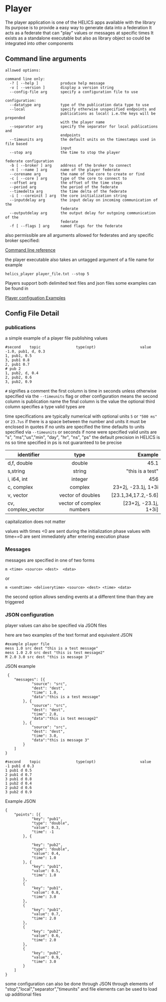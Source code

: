 Player
=======

The player application is one of the HELICS apps available with the library
Its purpose is to provide a easy way to generate data into a federation
It acts as a federate that can "play" values or messages at specific times
It exists as a standalone executable but also as library object so could be integrated
into other components

Command line arguments
----------
```
allowed options:

command line only:
  -? [ --help ]          produce help message
  -v [ --version ]       display a version string
  --config-file arg      specify a configuration file to use

configuration:
  --datatype arg         type of the publication data type to use
  --local                specify otherwise unspecified endpoints and
                         publications as local( i.e.the keys will be prepended
                         with the player name
  --separator arg        specify the separator for local publications and
                         endpoints
  --timeunits arg        the default units on the timestamps used in file based
                         input
  --stop arg             the time to stop the player

federate configuration
  -b [ --broker ] arg    address of the broker to connect
  -n [ --name ] arg      name of the player federate
  --corename arg         the name of the core to create or find
  -c [ --core ] arg      type of the core to connect to
  --offset arg           the offset of the time steps
  --period arg           the period of the federate
  --timedelta arg        the time delta of the federate
  -i [ --coreinit ] arg  the core initialization string
  --inputdelay arg       the input delay on incoming communication of the
                         federate
  --outputdelay arg      the output delay for outgoing communication of the
                         federate
  -f [ --flags ] arg     named flags for the federate

```
also permissible are all arguments allowed for federates and any specific broker specified:

[Command line reference](cmdArgs.md)

the player executable also takes an untagged argument of a file name for example
```
helics_player player_file.txt --stop 5
```

Players support both delimited text files and json files some examples can be found in

[Player configuation Examples](https://github.com/GMLC-TDC/HELICS-src/tree/master/tests/helics/apps/test_files)

## Config File Detail

### publications
a simple example of a player file publishing values
```
#second    topic                type(opt)                    value
-1.0, pub1, d, 0.3
1, pub1, 0.5
3, pub1 0.8
2, pub1 0.7
# pub 2
1, pub2, d, 0.4
2, pub2, 0.6
3, pub2, 0.9
```
`#` signifies a comment
the first column is time in seconds unless otherwise specified via the `--timeunits` flag or other configuration means
the second column is publication name
the final column is the value
the optional third column specifies a type valid types are

time specifications are typically numerical with optional units
`5` or `"500 ms"` or `23.7us` if there is a space between the number and units it must be enclosed in quotes
if no units are specified the time defaults to units specified via `--timeunits` or seconds if none were specified
valid units are "s", "ms","us","min", "day", "hr", "ns", "ps" the default precision in HELICS is ns so time specified in ps is not guaranteed to be precise


| identifier       | type          | Example  |
| ------------- |:-------------:| -----:|
| d,f, double     | double | 45.1 |
| s,string     | string      |  "this is a test" |
| i, i64, int | integer      |    456 |
| c, complex | complex      |    23+2j, -23.1j, 1+3i |
| v, vector | vector of doubles     |    [23.1,34,17.2,-5.6] |
| cv, complex_vector | vector of complex numbers    |  [23+2j, -23.1j, 1+3i] |

capitalization does not matter

values with times <0 are sent during the initialization phase
values with time==0 are sent immediately after entering execution phase

### Messages
messages are specified in one of two forms
```
m <time> <source> <dest>  <data>
```
or
```
m <sendtime> <deliverytime> <source> <dest> <time> <data>
```

the second option allows sending events at a different time than they are triggered

### JSON configuration
player values can also be specified via JSON files

here are two examples of the text format and equivalent JSON
```
#example player file
mess 1.0 src dest "this is a test message"
mess 1.0 2.0 src dest "this is test message2"
M 2.0 3.0 src dest "this is message 3"
```
JSON example
```
 {
	"messages": [{
			"source": "src",
			"dest": "dest",
			"time": 1.0,
			"data":"this is a test message"
		}, {
			"source": "src",
			"dest": "dest",
			"time": 2.0,
			"data":"this is test message2"
		}, {
			"source": "src",
			"dest": "dest",
			"time": 3.0,
			"data":"this is message 3"
		}
	]
}
```

```
#second    topic                type(opt)                    value
-1 pub1 d 0.3
1 pub1 d 0.5
2 pub1 d 0.7
3 pub1 d 0.8
1 pub2 d 0.4
2 pub2 d 0.6
3 pub2 d 0.9
```
Example JSON
```
{
	"points": [{
			"key": "pub1",
			"type": "double",
			"value": 0.3,
			"time": -1
		}, {

			"key": "pub2",
			"type": "double",
			"value": 0.4,
			"time": 1.0
		}, {
			"key": "pub1",
			"value": 0.5,
			"time": 1.0
		},
		{
			"key": "pub1",
			"value": 0.8,
			"time": 3.0
		},
		{
			"key": "pub1",
			"value": 0.7,
			"time": 2.0
		},
		{
			"key": "pub2",
			"value": 0.6,
			"time": 2.0
		},
		{
			"key": "pub2",
			"value": 0.9,
			"time": 3.0
		}
	]
}
```

some configuration can also be done through JSON through elements of "stop","local","separator","timeunits"
and file elements can be used to load up additional files
